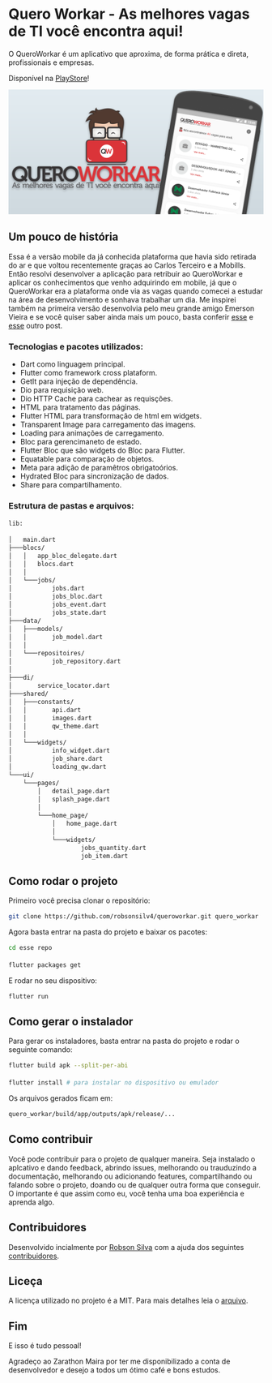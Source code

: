 # Quero Workar - As melhores vagas de TI você encontra aqui!

O QueroWorkar é um aplicativo que aproxima, de forma prática e direta, profissionais e empresas.

Disponível na [PlayStore](https://play.google.com/store/apps/details?id=tech.robsonsilva.quero_workar)!

![Banner da aplicação](./banner.png)

## Um pouco de história

Essa é a versão mobile da já conhecida plataforma que havia sido retirada do ar e que voltou recentemente graças ao Carlos Terceiro e a Mobills. Então resolvi desenvolver a aplicação para retribuir ao QueroWorkar e aplicar os conhecimentos que venho adquirindo em mobile, já que o QueroWorkar era a plataforma onde via as vagas quando comecei a estudar na área de desenvolvimento e sonhava trabalhar um dia. Me inspirei também na primeira versão desenvolvia pelo meu grande amigo Emerson Vieira e se você quiser saber ainda mais um pouco, basta conferir [esse](https://www.linkedin.com/posts/robsonsilv4_flutter-bloc-flutterando-activity-6642161887561736192-FDV4) e [esse](https://www.linkedin.com/posts/robsonsilv4_queroworkar-apps-on-google-play-activity-6644998985910145024-WKRK) outro post.

### Tecnologias e pacotes utilizados:

- Dart como linguagem principal.
- Flutter como framework cross plataform.
- GetIt para injeção de dependência.
- Dio para requisição web.
- Dio HTTP Cache para cachear as requisções.
- HTML para tratamento das páginas.
- Flutter HTML para transformação de html em widgets.
- Transparent Image para carregamento das imagens.
- Loading para animações de carregamento.
- Bloc para gerencimaneto de estado.
- Flutter Bloc que são widgets do Bloc para Flutter.
- Equatable para comparação de objetos.
- Meta para adição de paramêtros obrigatoórios.
- Hydrated Bloc para sincronização de dados.
- Share para compartilhamento.

### Estrutura de pastas e arquivos:

```
lib:

│   main.dart
├───blocs/
│   │   app_bloc_delegate.dart
│   │   blocs.dart
│   │
│   └───jobs/
│           jobs.dart
│           jobs_bloc.dart
│           jobs_event.dart
│           jobs_state.dart
├───data/
│   ├───models/
│   │       job_model.dart
│   │
│   └───repositoires/
│           job_repository.dart
│
├───di/
│       service_locator.dart
├───shared/
│   ├───constants/
│   │       api.dart
│   │       images.dart
│   │       qw_theme.dart
│   │
│   └───widgets/
│           info_widget.dart
│           job_share.dart
│           loading_qw.dart
└───ui/
    └───pages/
        │   detail_page.dart
        │   splash_page.dart
        │
        └───home_page/
            │   home_page.dart
            │
            └───widgets/
                    jobs_quantity.dart
                    job_item.dart
```

## Como rodar o projeto

Primeiro você precisa clonar o repositório:

```sh
git clone https://github.com/robsonsilv4/queroworkar.git quero_workar
```

Agora basta entrar na pasta do projeto e baixar os pacotes:

```sh
cd esse repo

flutter packages get
```

E rodar no seu dispositivo:

```sh
flutter run
```

## Como gerar o instalador

Para gerar os instaladores, basta entrar na pasta do projeto e rodar o seguinte comando:

```sh
flutter build apk --split-per-abi

flutter install # para instalar no dispositivo ou emulador
```

Os arquivos gerados ficam em:

```sh
quero_workar/build/app/outputs/apk/release/...
```

## Como contribuir

Você pode contribuir para o projeto de qualquer maneira. Seja instalado o aplcativo e dando feedback, abrindo issues, melhorando ou trauduzindo a documentação, melhorando ou adicionando features, compartilhando ou falando sobre o projeto, doando ou de qualquer outra forma que conseguir. O importante é que assim como eu, você tenha uma boa experiência e aprenda algo.

## Contribuidores

Desenvolvido incialmente por [Robson Silva](https://github.com/robsonsilv4) com a ajuda dos seguintes [contribuidores](./CONTRIBUTORS.md).

## Liceça

A licença utilizado no projeto é a MIT. Para mais detalhes leia o [arquivo](./LICENSE.md).

## Fim

E isso é tudo pessoal!

Agradeço ao Zarathon Maira por ter me disponibilizado a conta de desenvolvedor e desejo a todos um ótimo café e bons estudos.
